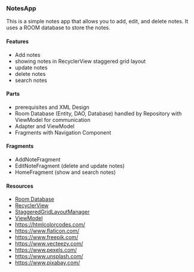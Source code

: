 ### NotesApp

This is a simple notes app that allows you to add, edit, and delete notes. It uses a ROOM database to store the notes.

#### Features
- Add notes
- showing notes in RecyclerView staggered grid layout
- update notes
- delete notes
- search notes

#### Parts
- prerequisites and XML Design
- Room Database (Entity, DAO, Database) handled by Repository with ViewModel for communication
- Adapter and ViewModel
- Fragments with Navigation Component

#### Fragments
- AddNoteFragment
- EditNoteFragment (delete and update notes)
- HomeFragment (show and search notes)

#### Resources
- [Room Database](https://developer.android.com/training/data-storage/room)
- [RecyclerView](https://developer.android.com/guide/topics/ui/layout/recyclerview)
- [StaggeredGridLayoutManager](https://developer.android.com/reference/androidx/recyclerview/widget/StaggeredGridLayoutManager)
- [ViewModel](https://developer.android.com/topic/libraries/architecture/viewmodel)
- https://htmlcolorcodes.com/
- https://www.flaticon.com/
- https://www.freepik.com/
- https://www.vecteezy.com/
- https://www.pexels.com/
- https://www.unsplash.com/
- https://www.pixabay.com/
